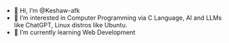 - 👋 Hi, I’m @Keshaw-afk
- 👀 I’m interested in Computer Programming via C Language, AI and LLMs like ChatGPT, Linux distros like Ubuntu.
- 🌱 I’m currently learning Web Development


<!---
Keshaw-afk/Keshaw-afk is a ✨ special ✨ repository because its `README.md` (this file) appears on your GitHub profile.
You can click the Preview link to take a look at your changes.
--->
